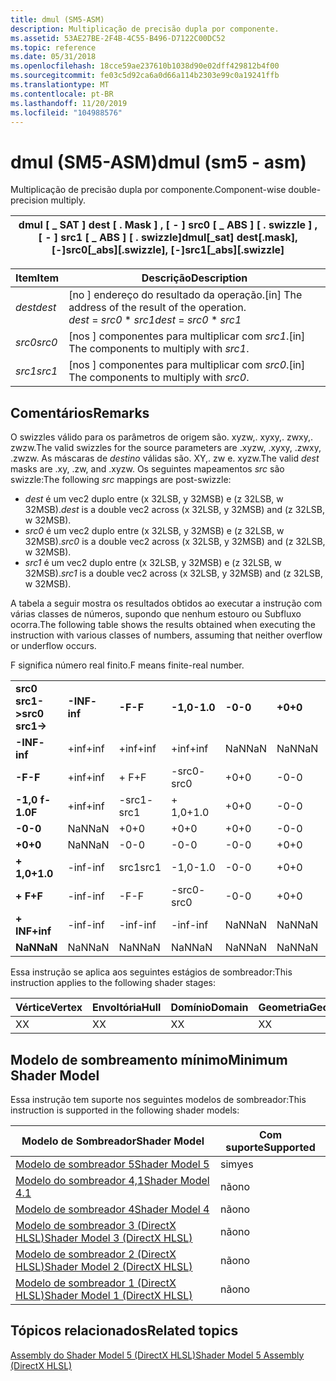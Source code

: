 ```yaml
---
title: dmul (SM5-ASM)
description: Multiplicação de precisão dupla por componente.
ms.assetid: 53AE27BE-2F4B-4C55-B496-D7122C00DC52
ms.topic: reference
ms.date: 05/31/2018
ms.openlocfilehash: 18cce59ae237610b1038d90e02dff429812b4f00
ms.sourcegitcommit: fe03c5d92ca6a0d66a114b2303e99c0a19241ffb
ms.translationtype: MT
ms.contentlocale: pt-BR
ms.lasthandoff: 11/20/2019
ms.locfileid: "104988576"
---
```

# <a name="dmul-sm5---asm"></a><span data-ttu-id="61fd1-103">dmul (SM5-ASM)</span><span class="sxs-lookup"><span data-stu-id="61fd1-103">dmul (sm5 - asm)</span></span>

<span data-ttu-id="61fd1-104">Multiplicação de precisão dupla por componente.</span><span class="sxs-lookup"><span data-stu-id="61fd1-104">Component-wise double-precision multiply.</span></span>



| <span data-ttu-id="61fd1-105">dmul \[ \_ SAT \] dest \[ . Mask \] , \[ - \] src0 \[ \_ ABS \] \[ . swizzle \] , \[ - \] src1 \[ \_ ABS \] \[ . swizzle\]</span><span class="sxs-lookup"><span data-stu-id="61fd1-105">dmul\[\_sat\] dest\[.mask\], \[-\]src0\[\_abs\]\[.swizzle\], \[-\]src1\[\_abs\]\[.swizzle\]</span></span> |
|---------------------------------------------------------------------------------------------|



 



| <span data-ttu-id="61fd1-106">Item</span><span class="sxs-lookup"><span data-stu-id="61fd1-106">Item</span></span>                                                            | <span data-ttu-id="61fd1-107">Descrição</span><span class="sxs-lookup"><span data-stu-id="61fd1-107">Description</span></span>                                                                                        |
|-----------------------------------------------------------------|----------------------------------------------------------------------------------------------------|
| <span data-ttu-id="61fd1-108"><span id="dest"></span><span id="DEST"></span>*dest*</span><span class="sxs-lookup"><span data-stu-id="61fd1-108"><span id="dest"></span><span id="DEST"></span>*dest*</span></span><br/> | <span data-ttu-id="61fd1-109">\[no \] endereço do resultado da operação.</span><span class="sxs-lookup"><span data-stu-id="61fd1-109">\[in\] The address of the result of the operation.</span></span><br/> <span data-ttu-id="61fd1-110">*dest*  =  *src0* \* *src1*</span><span class="sxs-lookup"><span data-stu-id="61fd1-110">*dest* = *src0* \* *src1*</span></span><br/> |
| <span data-ttu-id="61fd1-111"><span id="src0"></span><span id="SRC0"></span>*src0*</span><span class="sxs-lookup"><span data-stu-id="61fd1-111"><span id="src0"></span><span id="SRC0"></span>*src0*</span></span><br/> | <span data-ttu-id="61fd1-112">\[nos \] componentes para multiplicar com *src1*.</span><span class="sxs-lookup"><span data-stu-id="61fd1-112">\[in\] The components to multiply with *src1*.</span></span><br/>                                          |
| <span data-ttu-id="61fd1-113"><span id="src1"></span><span id="SRC1"></span>*src1*</span><span class="sxs-lookup"><span data-stu-id="61fd1-113"><span id="src1"></span><span id="SRC1"></span>*src1*</span></span><br/> | <span data-ttu-id="61fd1-114">\[nos \] componentes para multiplicar com *src0*.</span><span class="sxs-lookup"><span data-stu-id="61fd1-114">\[in\] The components to multiply with *src0*.</span></span><br/>                                          |



 

## <a name="remarks"></a><span data-ttu-id="61fd1-115">Comentários</span><span class="sxs-lookup"><span data-stu-id="61fd1-115">Remarks</span></span>

<span data-ttu-id="61fd1-116">O swizzles válido para os parâmetros de origem são. xyzw,. xyxy,. zwxy,. zwzw.</span><span class="sxs-lookup"><span data-stu-id="61fd1-116">The valid swizzles for the source parameters are .xyzw, .xyxy, .zwxy, .zwzw.</span></span> <span data-ttu-id="61fd1-117">As máscaras de *destino* válidas são. XY,. zw e. xyzw.</span><span class="sxs-lookup"><span data-stu-id="61fd1-117">The valid *dest* masks are .xy, .zw, and .xyzw.</span></span> <span data-ttu-id="61fd1-118">Os seguintes mapeamentos *src* são swizzle:</span><span class="sxs-lookup"><span data-stu-id="61fd1-118">The following *src* mappings are post-swizzle:</span></span>

-   <span data-ttu-id="61fd1-119">*dest* é um vec2 duplo entre (x 32LSB, y 32MSB) e (z 32LSB, w 32MSB).</span><span class="sxs-lookup"><span data-stu-id="61fd1-119">*dest* is a double vec2 across (x 32LSB, y 32MSB) and (z 32LSB, w 32MSB).</span></span>
-   <span data-ttu-id="61fd1-120">*src0* é um vec2 duplo entre (x 32LSB, y 32MSB) e (z 32LSB, w 32MSB).</span><span class="sxs-lookup"><span data-stu-id="61fd1-120">*src0* is a double vec2 across (x 32LSB, y 32MSB) and (z 32LSB, w 32MSB).</span></span>
-   <span data-ttu-id="61fd1-121">*src1* é um vec2 duplo entre (x 32LSB, y 32MSB) e (z 32LSB, w 32MSB).</span><span class="sxs-lookup"><span data-stu-id="61fd1-121">*src1* is a double vec2 across (x 32LSB, y 32MSB) and (z 32LSB, w 32MSB).</span></span>

<span data-ttu-id="61fd1-122">A tabela a seguir mostra os resultados obtidos ao executar a instrução com várias classes de números, supondo que nenhum estouro ou Subfluxo ocorra.</span><span class="sxs-lookup"><span data-stu-id="61fd1-122">The following table shows the results obtained when executing the instruction with various classes of numbers, assuming that neither overflow or underflow occurs.</span></span>

<span data-ttu-id="61fd1-123">F significa número real finito.</span><span class="sxs-lookup"><span data-stu-id="61fd1-123">F means finite-real number.</span></span>



|                    |          |        |          |        |        |          |        |          |         |
|--------------------|----------|--------|----------|--------|--------|----------|--------|----------|---------|
| <span data-ttu-id="61fd1-124">**src0 src1->**</span><span class="sxs-lookup"><span data-stu-id="61fd1-124">**src0 src1->**</span></span> | <span data-ttu-id="61fd1-125">**-INF**</span><span class="sxs-lookup"><span data-stu-id="61fd1-125">**-inf**</span></span> | <span data-ttu-id="61fd1-126">**-F**</span><span class="sxs-lookup"><span data-stu-id="61fd1-126">**-F**</span></span> | <span data-ttu-id="61fd1-127">**-1,0**</span><span class="sxs-lookup"><span data-stu-id="61fd1-127">**-1.0**</span></span> | <span data-ttu-id="61fd1-128">**-0**</span><span class="sxs-lookup"><span data-stu-id="61fd1-128">**-0**</span></span> | <span data-ttu-id="61fd1-129">**+0**</span><span class="sxs-lookup"><span data-stu-id="61fd1-129">**+0**</span></span> | <span data-ttu-id="61fd1-130">**+ 1,0**</span><span class="sxs-lookup"><span data-stu-id="61fd1-130">**+1.0**</span></span> | <span data-ttu-id="61fd1-131">**+ F**</span><span class="sxs-lookup"><span data-stu-id="61fd1-131">**+F**</span></span> | <span data-ttu-id="61fd1-132">**+ INF**</span><span class="sxs-lookup"><span data-stu-id="61fd1-132">**+inf**</span></span> | <span data-ttu-id="61fd1-133">**NaN**</span><span class="sxs-lookup"><span data-stu-id="61fd1-133">**NaN**</span></span> |
| <span data-ttu-id="61fd1-134">**-INF**</span><span class="sxs-lookup"><span data-stu-id="61fd1-134">**-inf**</span></span>           | <span data-ttu-id="61fd1-135">+inf</span><span class="sxs-lookup"><span data-stu-id="61fd1-135">+inf</span></span>     | <span data-ttu-id="61fd1-136">+inf</span><span class="sxs-lookup"><span data-stu-id="61fd1-136">+inf</span></span>   | <span data-ttu-id="61fd1-137">+inf</span><span class="sxs-lookup"><span data-stu-id="61fd1-137">+inf</span></span>     | <span data-ttu-id="61fd1-138">NaN</span><span class="sxs-lookup"><span data-stu-id="61fd1-138">NaN</span></span>    | <span data-ttu-id="61fd1-139">NaN</span><span class="sxs-lookup"><span data-stu-id="61fd1-139">NaN</span></span>    | <span data-ttu-id="61fd1-140">-inf</span><span class="sxs-lookup"><span data-stu-id="61fd1-140">-inf</span></span>     | <span data-ttu-id="61fd1-141">-inf</span><span class="sxs-lookup"><span data-stu-id="61fd1-141">-inf</span></span>   | <span data-ttu-id="61fd1-142">-inf</span><span class="sxs-lookup"><span data-stu-id="61fd1-142">-inf</span></span>     | <span data-ttu-id="61fd1-143">NaN</span><span class="sxs-lookup"><span data-stu-id="61fd1-143">NaN</span></span>     |
| <span data-ttu-id="61fd1-144">**-F**</span><span class="sxs-lookup"><span data-stu-id="61fd1-144">**-F**</span></span>             | <span data-ttu-id="61fd1-145">+inf</span><span class="sxs-lookup"><span data-stu-id="61fd1-145">+inf</span></span>     | <span data-ttu-id="61fd1-146">+ F</span><span class="sxs-lookup"><span data-stu-id="61fd1-146">+F</span></span>     | <span data-ttu-id="61fd1-147">-src0</span><span class="sxs-lookup"><span data-stu-id="61fd1-147">-src0</span></span>    | <span data-ttu-id="61fd1-148">+0</span><span class="sxs-lookup"><span data-stu-id="61fd1-148">+0</span></span>     | <span data-ttu-id="61fd1-149">-0</span><span class="sxs-lookup"><span data-stu-id="61fd1-149">-0</span></span>     | <span data-ttu-id="61fd1-150">src0</span><span class="sxs-lookup"><span data-stu-id="61fd1-150">src0</span></span>     | <span data-ttu-id="61fd1-151">-F</span><span class="sxs-lookup"><span data-stu-id="61fd1-151">-F</span></span>     | <span data-ttu-id="61fd1-152">-inf</span><span class="sxs-lookup"><span data-stu-id="61fd1-152">-inf</span></span>     | <span data-ttu-id="61fd1-153">NaN</span><span class="sxs-lookup"><span data-stu-id="61fd1-153">NaN</span></span>     |
| <span data-ttu-id="61fd1-154">**-1,0 f**</span><span class="sxs-lookup"><span data-stu-id="61fd1-154">**-1.0F**</span></span>          | <span data-ttu-id="61fd1-155">+inf</span><span class="sxs-lookup"><span data-stu-id="61fd1-155">+inf</span></span>     | <span data-ttu-id="61fd1-156">-src1</span><span class="sxs-lookup"><span data-stu-id="61fd1-156">-src1</span></span>  | <span data-ttu-id="61fd1-157">+ 1,0</span><span class="sxs-lookup"><span data-stu-id="61fd1-157">+1.0</span></span>     | <span data-ttu-id="61fd1-158">+0</span><span class="sxs-lookup"><span data-stu-id="61fd1-158">+0</span></span>     | <span data-ttu-id="61fd1-159">-0</span><span class="sxs-lookup"><span data-stu-id="61fd1-159">-0</span></span>     | <span data-ttu-id="61fd1-160">-1,0</span><span class="sxs-lookup"><span data-stu-id="61fd1-160">-1.0</span></span>     | <span data-ttu-id="61fd1-161">-src1</span><span class="sxs-lookup"><span data-stu-id="61fd1-161">-src1</span></span>  | <span data-ttu-id="61fd1-162">-inf</span><span class="sxs-lookup"><span data-stu-id="61fd1-162">-inf</span></span>     | <span data-ttu-id="61fd1-163">NaN</span><span class="sxs-lookup"><span data-stu-id="61fd1-163">NaN</span></span>     |
| <span data-ttu-id="61fd1-164">**-0**</span><span class="sxs-lookup"><span data-stu-id="61fd1-164">**-0**</span></span>             | <span data-ttu-id="61fd1-165">NaN</span><span class="sxs-lookup"><span data-stu-id="61fd1-165">NaN</span></span>      | <span data-ttu-id="61fd1-166">+0</span><span class="sxs-lookup"><span data-stu-id="61fd1-166">+0</span></span>     | <span data-ttu-id="61fd1-167">+0</span><span class="sxs-lookup"><span data-stu-id="61fd1-167">+0</span></span>       | <span data-ttu-id="61fd1-168">+0</span><span class="sxs-lookup"><span data-stu-id="61fd1-168">+0</span></span>     | <span data-ttu-id="61fd1-169">-0</span><span class="sxs-lookup"><span data-stu-id="61fd1-169">-0</span></span>     | <span data-ttu-id="61fd1-170">-0</span><span class="sxs-lookup"><span data-stu-id="61fd1-170">-0</span></span>       | <span data-ttu-id="61fd1-171">-0</span><span class="sxs-lookup"><span data-stu-id="61fd1-171">-0</span></span>     | <span data-ttu-id="61fd1-172">NaN</span><span class="sxs-lookup"><span data-stu-id="61fd1-172">NaN</span></span>      | <span data-ttu-id="61fd1-173">NaN</span><span class="sxs-lookup"><span data-stu-id="61fd1-173">NaN</span></span>     |
| <span data-ttu-id="61fd1-174">**+0**</span><span class="sxs-lookup"><span data-stu-id="61fd1-174">**+0**</span></span>             | <span data-ttu-id="61fd1-175">NaN</span><span class="sxs-lookup"><span data-stu-id="61fd1-175">NaN</span></span>      | <span data-ttu-id="61fd1-176">-0</span><span class="sxs-lookup"><span data-stu-id="61fd1-176">-0</span></span>     | <span data-ttu-id="61fd1-177">-0</span><span class="sxs-lookup"><span data-stu-id="61fd1-177">-0</span></span>       | <span data-ttu-id="61fd1-178">-0</span><span class="sxs-lookup"><span data-stu-id="61fd1-178">-0</span></span>     | <span data-ttu-id="61fd1-179">+0</span><span class="sxs-lookup"><span data-stu-id="61fd1-179">+0</span></span>     | <span data-ttu-id="61fd1-180">+0</span><span class="sxs-lookup"><span data-stu-id="61fd1-180">+0</span></span>       | <span data-ttu-id="61fd1-181">+0</span><span class="sxs-lookup"><span data-stu-id="61fd1-181">+0</span></span>     | <span data-ttu-id="61fd1-182">NaN</span><span class="sxs-lookup"><span data-stu-id="61fd1-182">NaN</span></span>      | <span data-ttu-id="61fd1-183">NaN</span><span class="sxs-lookup"><span data-stu-id="61fd1-183">NaN</span></span>     |
| <span data-ttu-id="61fd1-184">**+ 1,0**</span><span class="sxs-lookup"><span data-stu-id="61fd1-184">**+1.0**</span></span>           | <span data-ttu-id="61fd1-185">-inf</span><span class="sxs-lookup"><span data-stu-id="61fd1-185">-inf</span></span>     | <span data-ttu-id="61fd1-186">src1</span><span class="sxs-lookup"><span data-stu-id="61fd1-186">src1</span></span>   | <span data-ttu-id="61fd1-187">-1,0</span><span class="sxs-lookup"><span data-stu-id="61fd1-187">-1.0</span></span>     | <span data-ttu-id="61fd1-188">-0</span><span class="sxs-lookup"><span data-stu-id="61fd1-188">-0</span></span>     | <span data-ttu-id="61fd1-189">+0</span><span class="sxs-lookup"><span data-stu-id="61fd1-189">+0</span></span>     | <span data-ttu-id="61fd1-190">+1</span><span class="sxs-lookup"><span data-stu-id="61fd1-190">+1</span></span>       | <span data-ttu-id="61fd1-191">src1</span><span class="sxs-lookup"><span data-stu-id="61fd1-191">src1</span></span>   | <span data-ttu-id="61fd1-192">+inf</span><span class="sxs-lookup"><span data-stu-id="61fd1-192">+inf</span></span>     | <span data-ttu-id="61fd1-193">NaN</span><span class="sxs-lookup"><span data-stu-id="61fd1-193">NaN</span></span>     |
| <span data-ttu-id="61fd1-194">**+ F**</span><span class="sxs-lookup"><span data-stu-id="61fd1-194">**+F**</span></span>             | <span data-ttu-id="61fd1-195">-inf</span><span class="sxs-lookup"><span data-stu-id="61fd1-195">-inf</span></span>     | <span data-ttu-id="61fd1-196">-F</span><span class="sxs-lookup"><span data-stu-id="61fd1-196">-F</span></span>     | <span data-ttu-id="61fd1-197">-src0</span><span class="sxs-lookup"><span data-stu-id="61fd1-197">-src0</span></span>    | <span data-ttu-id="61fd1-198">-0</span><span class="sxs-lookup"><span data-stu-id="61fd1-198">-0</span></span>     | <span data-ttu-id="61fd1-199">+0</span><span class="sxs-lookup"><span data-stu-id="61fd1-199">+0</span></span>     | <span data-ttu-id="61fd1-200">src0</span><span class="sxs-lookup"><span data-stu-id="61fd1-200">src0</span></span>     | <span data-ttu-id="61fd1-201">+ F</span><span class="sxs-lookup"><span data-stu-id="61fd1-201">+F</span></span>     | <span data-ttu-id="61fd1-202">+inf</span><span class="sxs-lookup"><span data-stu-id="61fd1-202">+inf</span></span>     | <span data-ttu-id="61fd1-203">NaN</span><span class="sxs-lookup"><span data-stu-id="61fd1-203">NaN</span></span>     |
| <span data-ttu-id="61fd1-204">**+ INF**</span><span class="sxs-lookup"><span data-stu-id="61fd1-204">**+inf**</span></span>           | <span data-ttu-id="61fd1-205">-inf</span><span class="sxs-lookup"><span data-stu-id="61fd1-205">-inf</span></span>     | <span data-ttu-id="61fd1-206">-inf</span><span class="sxs-lookup"><span data-stu-id="61fd1-206">-inf</span></span>   | <span data-ttu-id="61fd1-207">-inf</span><span class="sxs-lookup"><span data-stu-id="61fd1-207">-inf</span></span>     | <span data-ttu-id="61fd1-208">NaN</span><span class="sxs-lookup"><span data-stu-id="61fd1-208">NaN</span></span>    | <span data-ttu-id="61fd1-209">NaN</span><span class="sxs-lookup"><span data-stu-id="61fd1-209">NaN</span></span>    | <span data-ttu-id="61fd1-210">+inf</span><span class="sxs-lookup"><span data-stu-id="61fd1-210">+inf</span></span>     | <span data-ttu-id="61fd1-211">+inf</span><span class="sxs-lookup"><span data-stu-id="61fd1-211">+inf</span></span>   | <span data-ttu-id="61fd1-212">+inf</span><span class="sxs-lookup"><span data-stu-id="61fd1-212">+inf</span></span>     | <span data-ttu-id="61fd1-213">NaN</span><span class="sxs-lookup"><span data-stu-id="61fd1-213">NaN</span></span>     |
| <span data-ttu-id="61fd1-214">**NaN**</span><span class="sxs-lookup"><span data-stu-id="61fd1-214">**NaN**</span></span>            | <span data-ttu-id="61fd1-215">NaN</span><span class="sxs-lookup"><span data-stu-id="61fd1-215">NaN</span></span>      | <span data-ttu-id="61fd1-216">NaN</span><span class="sxs-lookup"><span data-stu-id="61fd1-216">NaN</span></span>    | <span data-ttu-id="61fd1-217">NaN</span><span class="sxs-lookup"><span data-stu-id="61fd1-217">NaN</span></span>      | <span data-ttu-id="61fd1-218">NaN</span><span class="sxs-lookup"><span data-stu-id="61fd1-218">NaN</span></span>    | <span data-ttu-id="61fd1-219">NaN</span><span class="sxs-lookup"><span data-stu-id="61fd1-219">NaN</span></span>    | <span data-ttu-id="61fd1-220">NaN</span><span class="sxs-lookup"><span data-stu-id="61fd1-220">NaN</span></span>      | <span data-ttu-id="61fd1-221">NaN</span><span class="sxs-lookup"><span data-stu-id="61fd1-221">NaN</span></span>    | <span data-ttu-id="61fd1-222">NaN</span><span class="sxs-lookup"><span data-stu-id="61fd1-222">NaN</span></span>      | <span data-ttu-id="61fd1-223">NaN</span><span class="sxs-lookup"><span data-stu-id="61fd1-223">NaN</span></span>     |



 

<span data-ttu-id="61fd1-224">Essa instrução se aplica aos seguintes estágios de sombreador:</span><span class="sxs-lookup"><span data-stu-id="61fd1-224">This instruction applies to the following shader stages:</span></span>



| <span data-ttu-id="61fd1-225">Vértice</span><span class="sxs-lookup"><span data-stu-id="61fd1-225">Vertex</span></span> | <span data-ttu-id="61fd1-226">Envoltória</span><span class="sxs-lookup"><span data-stu-id="61fd1-226">Hull</span></span> | <span data-ttu-id="61fd1-227">Domínio</span><span class="sxs-lookup"><span data-stu-id="61fd1-227">Domain</span></span> | <span data-ttu-id="61fd1-228">Geometria</span><span class="sxs-lookup"><span data-stu-id="61fd1-228">Geometry</span></span> | <span data-ttu-id="61fd1-229">16x16</span><span class="sxs-lookup"><span data-stu-id="61fd1-229">Pixel</span></span> | <span data-ttu-id="61fd1-230">Computação</span><span class="sxs-lookup"><span data-stu-id="61fd1-230">Compute</span></span> |
|--------|------|--------|----------|-------|---------|
| <span data-ttu-id="61fd1-231">X</span><span class="sxs-lookup"><span data-stu-id="61fd1-231">X</span></span>      | <span data-ttu-id="61fd1-232">X</span><span class="sxs-lookup"><span data-stu-id="61fd1-232">X</span></span>    | <span data-ttu-id="61fd1-233">X</span><span class="sxs-lookup"><span data-stu-id="61fd1-233">X</span></span>      | <span data-ttu-id="61fd1-234">X</span><span class="sxs-lookup"><span data-stu-id="61fd1-234">X</span></span>        | <span data-ttu-id="61fd1-235">X</span><span class="sxs-lookup"><span data-stu-id="61fd1-235">X</span></span>     | <span data-ttu-id="61fd1-236">X</span><span class="sxs-lookup"><span data-stu-id="61fd1-236">X</span></span>       |



 

## <a name="minimum-shader-model"></a><span data-ttu-id="61fd1-237">Modelo de sombreamento mínimo</span><span class="sxs-lookup"><span data-stu-id="61fd1-237">Minimum Shader Model</span></span>

<span data-ttu-id="61fd1-238">Essa instrução tem suporte nos seguintes modelos de sombreador:</span><span class="sxs-lookup"><span data-stu-id="61fd1-238">This instruction is supported in the following shader models:</span></span>



| <span data-ttu-id="61fd1-239">Modelo de Sombreador</span><span class="sxs-lookup"><span data-stu-id="61fd1-239">Shader Model</span></span>                                              | <span data-ttu-id="61fd1-240">Com suporte</span><span class="sxs-lookup"><span data-stu-id="61fd1-240">Supported</span></span> |
|-----------------------------------------------------------|-----------|
| [<span data-ttu-id="61fd1-241">Modelo de sombreador 5</span><span class="sxs-lookup"><span data-stu-id="61fd1-241">Shader Model 5</span></span>](d3d11-graphics-reference-sm5.md)        | <span data-ttu-id="61fd1-242">sim</span><span class="sxs-lookup"><span data-stu-id="61fd1-242">yes</span></span>       |
| [<span data-ttu-id="61fd1-243">Modelo do sombreador 4,1</span><span class="sxs-lookup"><span data-stu-id="61fd1-243">Shader Model 4.1</span></span>](dx-graphics-hlsl-sm4.md)              | <span data-ttu-id="61fd1-244">não</span><span class="sxs-lookup"><span data-stu-id="61fd1-244">no</span></span>        |
| [<span data-ttu-id="61fd1-245">Modelo de sombreador 4</span><span class="sxs-lookup"><span data-stu-id="61fd1-245">Shader Model 4</span></span>](dx-graphics-hlsl-sm4.md)                | <span data-ttu-id="61fd1-246">não</span><span class="sxs-lookup"><span data-stu-id="61fd1-246">no</span></span>        |
| [<span data-ttu-id="61fd1-247">Modelo de sombreador 3 (DirectX HLSL)</span><span class="sxs-lookup"><span data-stu-id="61fd1-247">Shader Model 3 (DirectX HLSL)</span></span>](dx-graphics-hlsl-sm3.md) | <span data-ttu-id="61fd1-248">não</span><span class="sxs-lookup"><span data-stu-id="61fd1-248">no</span></span>        |
| [<span data-ttu-id="61fd1-249">Modelo de sombreador 2 (DirectX HLSL)</span><span class="sxs-lookup"><span data-stu-id="61fd1-249">Shader Model 2 (DirectX HLSL)</span></span>](dx-graphics-hlsl-sm2.md) | <span data-ttu-id="61fd1-250">não</span><span class="sxs-lookup"><span data-stu-id="61fd1-250">no</span></span>        |
| [<span data-ttu-id="61fd1-251">Modelo de sombreador 1 (DirectX HLSL)</span><span class="sxs-lookup"><span data-stu-id="61fd1-251">Shader Model 1 (DirectX HLSL)</span></span>](dx-graphics-hlsl-sm1.md) | <span data-ttu-id="61fd1-252">não</span><span class="sxs-lookup"><span data-stu-id="61fd1-252">no</span></span>        |



 

## <a name="related-topics"></a><span data-ttu-id="61fd1-253">Tópicos relacionados</span><span class="sxs-lookup"><span data-stu-id="61fd1-253">Related topics</span></span>

<dl> <dt>

[<span data-ttu-id="61fd1-254">Assembly do Shader Model 5 (DirectX HLSL)</span><span class="sxs-lookup"><span data-stu-id="61fd1-254">Shader Model 5 Assembly (DirectX HLSL)</span></span>](shader-model-5-assembly--directx-hlsl-.md)
</dt> </dl>

 

 





